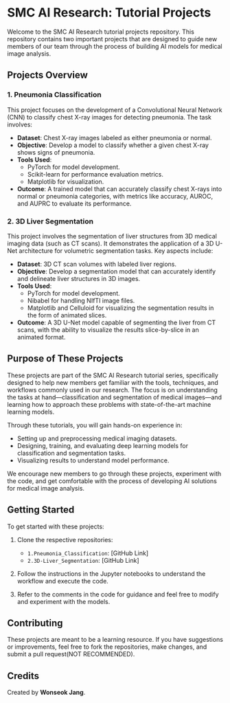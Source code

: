 
# SMC AI Research: Tutorial Projects

Welcome to the SMC AI Research tutorial projects repository. This repository contains two important projects that are designed to guide new members of our team through the process of building AI models for medical image analysis.

## Projects Overview

### 1. **Pneumonia Classification**

This project focuses on the development of a Convolutional Neural Network (CNN) to classify chest X-ray images for detecting pneumonia. The task involves:

- **Dataset**: Chest X-ray images labeled as either pneumonia or normal.
- **Objective**: Develop a model to classify whether a given chest X-ray shows signs of pneumonia.
- **Tools Used**: 
  - PyTorch for model development.
  - Scikit-learn for performance evaluation metrics.
  - Matplotlib for visualization.
- **Outcome**: A trained model that can accurately classify chest X-rays into normal or pneumonia categories, with metrics like accuracy, AUROC, and AUPRC to evaluate its performance.

### 2. **3D Liver Segmentation**

This project involves the segmentation of liver structures from 3D medical imaging data (such as CT scans). It demonstrates the application of a 3D U-Net architecture for volumetric segmentation tasks. Key aspects include:

- **Dataset**: 3D CT scan volumes with labeled liver regions.
- **Objective**: Develop a segmentation model that can accurately identify and delineate liver structures in 3D images.
- **Tools Used**: 
  - PyTorch for model development.
  - Nibabel for handling NIfTI image files.
  - Matplotlib and Celluloid for visualizing the segmentation results in the form of animated slices.
- **Outcome**: A 3D U-Net model capable of segmenting the liver from CT scans, with the ability to visualize the results slice-by-slice in an animated format.

## Purpose of These Projects

These projects are part of the SMC AI Research tutorial series, specifically designed to help new members get familiar with the tools, techniques, and workflows commonly used in our research. The focus is on understanding the tasks at hand—classification and segmentation of medical images—and learning how to approach these problems with state-of-the-art machine learning models.

Through these tutorials, you will gain hands-on experience in:

- Setting up and preprocessing medical imaging datasets.
- Designing, training, and evaluating deep learning models for classification and segmentation tasks.
- Visualizing results to understand model performance.

We encourage new members to go through these projects, experiment with the code, and get comfortable with the process of developing AI solutions for medical image analysis.

## Getting Started

To get started with these projects:

1. Clone the respective repositories:
   - `1.Pneumonia_Classification`: [GitHub Link]
   - `2.3D-Liver_Segmentation`: [GitHub Link]
   
2. Follow the instructions in the Jupyter notebooks to understand the workflow and execute the code.
3. Refer to the comments in the code for guidance and feel free to modify and experiment with the models.

## Contributing

These projects are meant to be a learning resource. If you have suggestions or improvements, feel free to fork the repositories, make changes, and submit a pull request(NOT RECOMMENDED).

## Credits

Created by **Wonseok Jang**.
